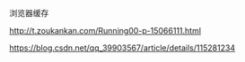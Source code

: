 浏览器缓存

http://t.zoukankan.com/Running00-p-15066111.html



https://blog.csdn.net/qq_39903567/article/details/115281234